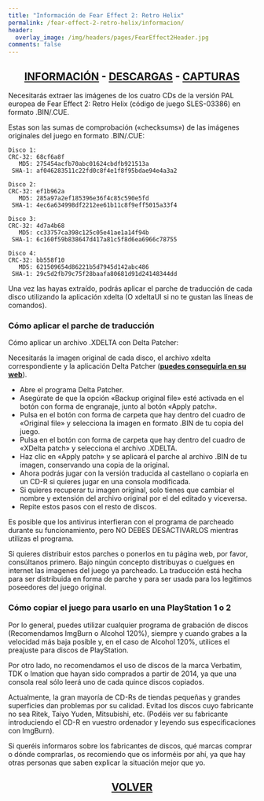 ```yaml
---
title: "Información de Fear Effect 2: Retro Helix"
permalink: /fear-effect-2-retro-helix/informacion/
header:
  overlay_image: /img/headers/pages/FearEffect2Header.jpg
comments: false
---
```

<h2 style="text-align: center;"><strong><a href="/fear-effect-2-retro-helix/informacion/">INFORMACIÓN</a> - <a href="/fear-effect-2-retro-helix/descargar/">DESCARGAS</a> - <a href="/fear-effect-2-retro-helix/capturas/">CAPTURAS</a></strong></h2>

Necesitarás extraer las imágenes de los cuatro CDs de la versión PAL europea 
de Fear Effect 2: Retro Helix (código de juego SLES-03386) en formato 
.BIN/.CUE.

Estas son las sumas de comprobación («checksums») de las imágenes originales 
del juego en formato .BIN/.CUE:

```
Disco 1:  
CRC-32: 68cf6a8f  
   MD5: 275454acfb70abc01624cbdfb921513a  
 SHA-1: af046283511c22fd0c8f4e1f8f95bdae94e4a3a2  

Disco 2:  
CRC-32: ef1b962a  
   MD5: 285a97a2ef185396e36f4c85c590e5fd  
 SHA-1: 4ec6a634998df2212ee61b11c8f9eff5015a33f4  

Disco 3:  
CRC-32: 4d7a4b68  
   MD5: cc33757ca398c125c05e41ae1a14f94b  
 SHA-1: 6c160f59b838647d417a81c5f8d6ea6966c78755  

Disco 4:  
CRC-32: bb558f10  
   MD5: 621509654d86221b5d7945d142abc486  
 SHA-1: 29c5d2fb79c75f28baafa80681d91d24148344dd  
```

Una vez las hayas extraído, podrás aplicar el parche de traducción de cada 
disco utilizando la aplicación xdelta (O xdeltaUI si no te gustan las líneas 
de comandos).

### Cómo aplicar el parche de traducción

Cómo aplicar un archivo .XDELTA con Delta Patcher:

Necesitarás la imagen original de cada disco, el archivo xdelta correspondiente 
y la aplicación Delta Patcher (**[puedes conseguirla en su web](https://github.com/marco-calautti/DeltaPatcher/releases/)**).

 - Abre el programa Delta Patcher.
 - Asegúrate de que la opción «Backup original file» esté activada en el 
   botón con forma de engranaje, junto al botón «Apply patch».
 - Pulsa en el botón con forma de carpeta que hay dentro del cuadro de 
   «Original file» y selecciona la imagen en formato .BIN de tu copia del 
   juego.
 - Pulsa en el botón con forma de carpeta que hay dentro del cuadro de 
   «XDelta patch» y selecciona el archivo .XDELTA.
 - Haz clic en «Apply patch» y se aplicará el parche al archivo .BIN de tu 
   imagen, conservando una copia de la original.
 - Ahora podrás jugar con la versión traducida al castellano o copiarla en 
   un CD-R si quieres jugar en una consola modificada.
 - Si quieres recuperar tu imagen original, solo tienes que cambiar el 
   nombre y extensión del archivo original por el del editado y viceversa.
 - Repite estos pasos con el resto de discos.

Es posible que los antivirus interfieran con el programa de parcheado 
durante su funcionamiento, pero NO DEBES DESACTIVARLOS mientras utilizas el 
programa.

Si quieres distribuir estos parches o ponerlos en tu página web, por favor, 
consúltanos primero. Bajo ningún concepto distribuyas o cuelgues en internet 
las imagenes del juego ya parcheado. La traducción está hecha para ser 
distribuida en forma de parche y para ser usada para los legitimos 
poseedores del juego original.

### Cómo copiar el juego para usarlo en una PlayStation 1 o 2

Por lo general, puedes utilizar cualquier programa de grabación de discos 
(Recomendamos ImgBurn o Alcohol 120%), siempre y cuando grabes a la 
velocidad más baja posible y, en el caso de Alcohol 120%, utilices el 
preajuste para discos de PlayStation.

Por otro lado, no recomendamos el uso de discos de la marca Verbatim, TDK o 
Imation que hayan sido comprados a partir de 2014, ya que una consola real 
sólo leerá uno de cada quince discos copiados.

Actualmente, la gran mayoría de CD-Rs de tiendas pequeñas y grandes 
superficies dan problemas por su calidad. Evitad los discos cuyo fabricante 
no sea Ritek, Taiyo Yuden, Mitsubishi, etc. (Podéis ver su fabricante 
introduciendo el CD-R en vuestro ordenador y leyendo sus especificaciones 
con ImgBurn).

Si queréis informaros sobre los fabricantes de discos, qué marcas comprar o 
dónde comprarlas, os recomiendo que os informéis por ahí, ya que hay otras 
personas que saben explicar la situación mejor que yo.

<h2 style="text-align: center;"><a href="/fear-effect-2-retro-helix/"><strong>VOLVER</strong></a></h2>

